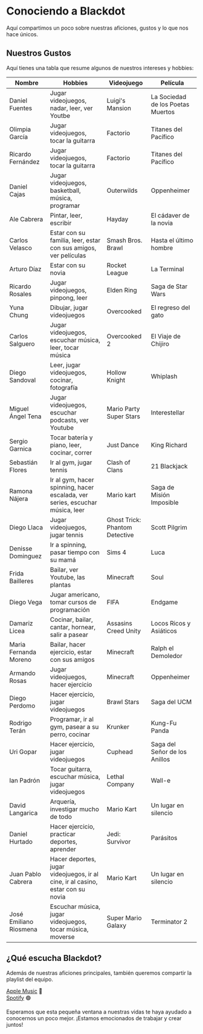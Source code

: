 # Conociendo a Blackdot

Aquí compartimos un poco sobre nuestras aficiones, gustos y lo que nos hace únicos.

## Nuestros Gustos

Aquí tienes una tabla que resume algunos de nuestros intereses y hobbies:


| Nombre                 | Hobbies                                                                         | Videojuego                     | Película                      |
| ---------------------- | ------------------------------------------------------------------------------- | ------------------------------ | ----------------------------- |
| Daniel Fuentes      | Jugar videojuegos, nadar, leer, ver Youtbe                                            | Luigi's Mansion                       | La Sociedad de los Poetas Muertos          |
| Olimpia García     | Jugar videojuegos, tocar la guitarra                                            | Factorio                       | Titanes del Pacífico          |
| Ricardo Fernández      | Jugar videojuegos, tocar la guitarra                                            | Factorio                       | Titanes del Pacífico          |
| Daniel Cajas           | Jugar videojuegos, basketball, música, programar                                | Outerwilds                     | Oppenheimer                   |
| Ale Cabrera            | Pintar, leer, escribir                                                          | Hayday                         | El cádaver de la novia        |
| Carlos Velasco         | Estar con su familia, leer, estar con sus amigos, ver películas                 | Smash Bros. Brawl              | Hasta el último hombre        |
| Arturo Díaz            | Estar con su novia                                                              | Rocket League                  | La Terminal                   |
| Ricardo Rosales        | Jugar videojuegos, pinpong, leer                                                | Elden Ring                     | Saga de Star Wars             |
| Yuna Chung             | Dibujar, jugar videojuegos                                                      | Overcooked                     | El regreso del gato           |
| Carlos Salguero        | Jugar videojuegos, escuchar música, leer, tocar música                          | Overcooked 2                   | El Viaje de Chijiro           |
| Diego Sandoval         | Leer, jugar videojuegos, cocinar, fotografía                                    | Hollow Knight                  | Whiplash                      |
| Miguel Ángel Tena      | Jugar videojuegos, escuchar podcasts, ver Youtube                               | Mario Party Super Stars        | Interestellar                 |
| Sergio Garnica         | Tocar batería y piano, leer, cocinar, correr                                    | Just Dance                     | King Richard                  |
| Sebastián Flores       | Ir al gym, jugar tennis                                                         | Clash of Clans                 | 21 Blackjack                  |
| Ramona Nájera          | Ir al gym, hacer spinning, hacer escalada, ver series, escuchar música, leer    | Mario kart                     | Saga de Misión Imposible      |
| Diego Llaca            | Jugar videojuegos, jugar tennis                                                 | Ghost Trick: Phantom Detective | Scott Pilgrim                 |
| Denisse Dominguez      | Ir a spinning, pasar tiempo con su mamá                                         | Sims 4                         | Luca                          |
| Frida Bailleres        | Bailar, ver Youtube, las plantas                                                | Minecraft                      | Soul                          |
| Diego Vega             | Jugar americano, tomar cursos de programación                                   | FIFA                           | Endgame                       |
| Damariz Licea          | Cocinar, bailar, cantar, hornear, salir a pasear                                | Assasins Creed Unity           | Locos Ricos y Asiáticos       |
| Maria Fernanda Moreno  | Bailar, hacer ejercicio, estar con sus amigos                                   | Minecraft                      | Ralph el Demoledor            |
| Armando Rosas          | Jugar videojuegos, hacer ejercicio                                              | Minecraft                      | Oppenheimer                   |
| Diego Perdomo          | Hacer ejercicio, jugar videojuegos                                              | Brawl Stars                    | Saga del UCM                  |
| Rodrigo Terán          | Programar, ir al gym, pasear a su perro, cocinar                                | Krunker                        | Kung-Fu Panda                 |
| Uri Gopar              | Hacer ejercicio, jugar videojuegos                                              | Cuphead                        | Saga del Señor de los Anillos |
| Ian Padrón             | Tocar guitarra, escuchar música, jugar videojuegos                              | Lethal Company                 | Wall-e                        |
| David Langarica        | Arquería, investigar mucho de todo                                              | Mario Kart                     | Un lugar en silencio          |
| Daniel Hurtado         | Hacer ejercicio, practicar deportes, aprender                                   | Jedi: Survivor                 | Parásitos                     |
| Juan Pablo Cabrera     | Hacer deportes, jugar videojuegos, ir al cine, ir al casino, estar con su novia | Mario Kart                     | Un lugar en silencio          |
| José Emiliano Riosmena | Escuchar música, jugar videojuegos,   tocar música, moverse                                          | Super Mario Galaxy                     | Terminator 2          |

## ¿Qué escucha Blackdot?

Además de nuestras aficiones principales, también queremos compartir la playlist del equipo.

[Apple Music](https://music.apple.com/mx/playlist/black-dot/pl.u-6mo4l1WFlePJJR) 🍎
</br>
[Spotify](https://music.apple.com/mx/playlist/black-dot/pl.u-6mo4l1WFlePJJR) 🟢

Esperamos que esta pequeña ventana a nuestras vidas te haya ayudado a conocernos un poco mejor. ¡Estamos emocionados de trabajar y crear juntos!
